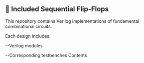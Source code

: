 ## 🧩 Included Sequential Flip-Flops

This repository contains Verilog implementations of fundamental combinational circuits.

Each design includes:

--Verilog modules

--Corresponding testbenches
Contents


